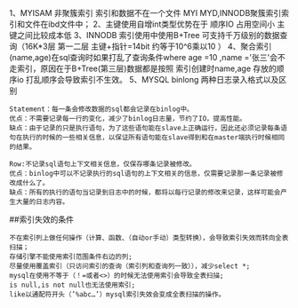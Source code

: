 1、MYISAM 非聚簇索引 索引和数据不在一个文件 MYI MYD,INNODB聚簇索引索引和文件在ibd文件中；
2、主键使用自增int类型优势在于 顺序IO 占用空间小 主键之间比较成本低
3、INNODB 索引使用中使用B+Tree 可支持千万级别的数据查询（16K*3层 第一二层 主键+指针=14bit 约等于10^6乘以10 ）
4、聚合索引(name,age)在sql查询时如果打乱了查询条件where age =10 ,name ='张三'会不走索引，原因在于B+Tree(第三层)数据都是按照
索引创建时name,age 存放的顺序io 打乱顺序会导致索引不生效。
5、MYSQL binlong 两种日志录入格式以及区别

```
Statement：每一条会修改数据的sql都会记录在binlog中。
优点：不需要记录每一行的变化，减少了binlog日志量，节约了IO，提高性能。
缺点：由于记录的只是执行语句，为了这些语句能在slave上正确运行，因此还必须记录每条语句在执行的时候的一些相关信息，以保证所有语句能在slave得到和在master端执行时候相同的结果。

Row:不记录sql语句上下文相关信息，仅保存哪条记录被修改。
优点：binlog中可以不记录执行的sql语句的上下文相关的信息，仅需要记录那一条记录被修改成什么了。
缺点：所有的执行的语句当记录到日志中的时候，都将以每行记录的修改来记录，这样可能会产生大量的日志内容。
```

##索引失效的条件
```
不在索引列上做任何操作（计算、函数、（自动or手动）类型转换），会导致索引失效而转向全表扫描；
存储引擎不能使用索引范围条件右边的列;
尽量使用覆盖索引（只访问索引的查询（索引列和查询列一致）），减少select *;
mysql在使用不等于（！=或者<>）的时候无法使用索引会导致全表扫描;
is null,is not null也无法使用索引;
like以通配符开头（’%abc…’）mysql索引失效会变成全表扫描的操作。
```